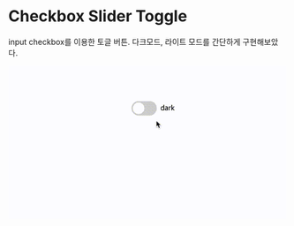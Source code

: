 # Checkbox Slider Toggle

input checkbox를 이용한 토글 버튼. 다크모드, 라이트 모드를 간단하게 구현해보았다.

![checkbox slider toggle gif](https://github.com/lyj-ooz/ui-practice/blob/master/checkbox-slider-toggle/0526.gif)
